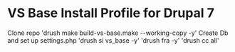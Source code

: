 # VS Base Install Profile for Drupal 7
Clone repo
'drush make build-vs-base.make --working-copy -y'
Create Db and set up settings.php
'drush si vs_base -y'
'drush fra -y'
'drush cc all'
